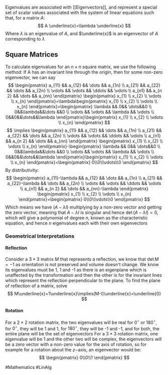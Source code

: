 Eigenvalues are associated with [[Eigenvectors]], and represent a special set of scalar values associated with the system of linear equations such that, for a matrix $A$: 
$$
A \underline{x}=\lambda \underline{x}
$$
Where $\lambda$ is an eigenvalue of $A$, and $\underline{x}$ is an eigenvector of $A$ corresponding to $\lambda$
## Square Matrices
To calculate eigenvalues for an $n\times n$ square matrix, we use the following method:
If A has an invariant line through the origin, then for some non-zero eigenvector, we can say 
$$
\begin{pmatrix}
a_{11} && a_{12} && \dots && a_{1n} \\
a_{21} && a_{22} && \dots && a_{2n} \\
\vdots && \vdots && \ddots && \vdots \\
a_{n1} && a_{n 2} && \dots && a_{nn}
\end{pmatrix}
\begin{pmatrix}
x_{1} \\ x_{2} \\ \vdots \\ x_{n}
\end{pmatrix}=\lambda\begin{pmatrix}
x_{1} \\ x_{2} \\ \vdots \\ x_{n}
\end{pmatrix}=\begin{pmatrix}
\lambda && 0&& \dots&&0 \\
0&&\lambda&&\dots &&0 \\
\vdots && \vdots && \lambda && \vdots \\
0&&0&&\dots&&\lambda
\end{pmatrix}\begin{pmatrix}
x_{1} \\ x_{2} \\ \vdots \\ x_{n}
\end{pmatrix}
$$
$$
\implies \begin{pmatrix}
a_{11} && a_{12} && \dots && a_{1n} \\
a_{21} && a_{22} && \dots && a_{2n} \\
\vdots && \vdots && \ddots && \vdots \\
a_{n1} && a_{n 2} && \dots && a_{nn}
\end{pmatrix}
\begin{pmatrix}
x_{1} \\ x_{2} \\ \vdots \\ x_{n}
\end{pmatrix}-\begin{pmatrix}
\lambda && 0&& \dots&&0 \\
0&&\lambda&&\dots &&0 \\
\vdots && \vdots && \lambda && \vdots \\
0&&0&&\dots&&\lambda
\end{pmatrix}\begin{pmatrix}
x_{1} \\ x_{2} \\ \vdots \\ x_{n}
\end{pmatrix}=\begin{pmatrix}
0\\0\\\vdots\\0
\end{pmatrix}
$$
By distributivity:
$$
\begin{pmatrix}
a_{11}-\lambda && a_{12} && \dots && a_{1n} \\
a_{21} && a_{22}-\lambda && \dots && a_{2n} \\
\vdots && \vdots && \ddots && \vdots \\
a_{n1} && a_{n 2} && \dots && a_{nn}-\lambda
\end{pmatrix}
\begin{pmatrix}
x_{1} \\ x_{2} \\ \vdots \\ x_{n}
\end{pmatrix}=\begin{pmatrix}
0\\0\\\vdots\\0
\end{pmatrix}
$$
Which means we have $(A-\lambda I)$ multiplying by a non-zero vector and getting the zero vector, meaning that $A-\lambda I$ is singular and hence $\det(A-\lambda I)=0$, which will give a polynomial of degree $n$, known as the characteristic equation, and hence $n$ eigenvalues each with their own eigenvectors
### Geometrical Interpretations
#### Reflection
Consider a $3\times{3}$ matrix $M$ that represents a reflection, we know that $\det M=-1$ as orientation is not preserved and volume doesn\'t change. We know its eigenvalues must be 1, 1 and -1 as there is an eigenplane which is unaffected by the transformation and then the other is for the invariant lines which represent the reflection perpendicular to the plane. To find the plane of reflection of a matrix, solve
$$
M\underline{x}=1\underline{x}\implies(M-I)\underline{x}=\underline{0}
$$
#### Rotation
For a $2\times 2$ rotation matrix, the two eigenvalues will be real for $0^{\circ}$ or $180^{\circ}$, for $0^{\circ}$, they will be 1 and 1, for $180^{\circ}$, they will be -1 and -1, and for both, the entire plane will be the set of eigenvectors
For a $3\times 3$ rotation matrix, one eigenvalue will be 1 and the other two will be complex, the eigenvectors will be a zero vector with a non-zero value for the axis of rotation, so for example for a rotation about the $z-$axis, an eigenvector would be:
$$
\begin{pmatrix}
0\\0\\1
\end{pmatrix}
$$

#Mathematics #LinAlg 